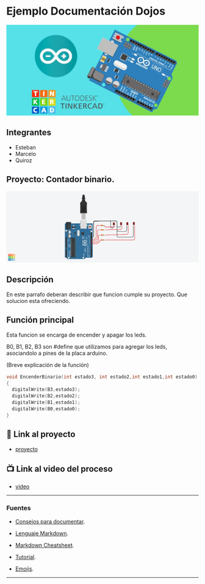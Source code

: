 # Ejemplo Documentación Dojos
![Tinkercad](./img/ArduinoTinkercad.jpg)


## Integrantes 
- Esteban
- Marcelo
- Quiroz

## Proyecto: Contador binario.
![Tinkercad](./img/ContadorBinario.png)


## Descripción
En este parrafo deberan describir que funcion cumple su proyecto. Que solucion esta ofreciendo.

## Función principal
Esta funcion se encarga de encender y apagar los leds.

B0, B1, B2, B3 son #define que utilizamos para agregar los leds, asociandolo a pines de la placa arduino.

(Breve explicación de la función)

~~~ C (lenguaje en el que esta escrito)
void EncenderBinario(int estado3, int estado2,int estado1,int estado0)
{
  digitalWrite(B3,estado3);
  digitalWrite(B2,estado2);
  digitalWrite(B1,estado1);
  digitalWrite(B0,estado0);
}
~~~

## :robot: Link al proyecto
- [proyecto](https://www.tinkercad.com/things/aOYiibnDjWu)
## :tv: Link al video del proceso
- [video](https://www.youtube.com/watch?v=VyGjE8kx-O0)

---
### Fuentes
- [Consejos para documentar](https://www.sohamkamani.com/how-to-write-good-documentation/#architecture-documentation).

- [Lenguaje Markdown](https://markdown.es/sintaxis-markdown/#linkauto).

- [Markdown Cheatsheet](https://github.com/adam-p/markdown-here/wiki/Markdown-Cheatsheet).

- [Tutorial](https://www.youtube.com/watch?v=oxaH9CFpeEE).

- [Emojis](https://gist.github.com/rxaviers/7360908).

---






